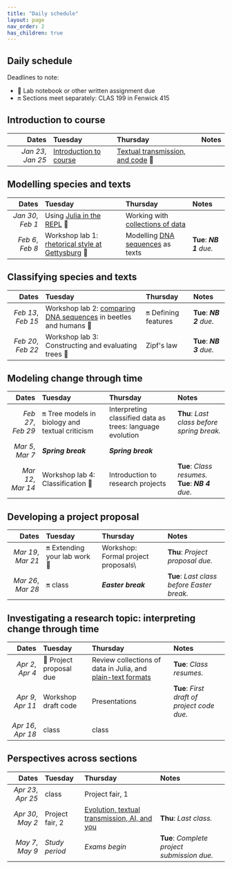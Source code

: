 ```yaml
---
title: "Daily schedule"
layout: page
nav_order: 2
has_children: true
---
```


## Daily schedule

Deadlines to note:

- 📓 Lab notebook or other written assignment due
- 🔛 Sections meet separately: CLAS 199 in Fenwick 415


## Introduction to course

| Dates | Tuesday | Thursday | Notes |
| ---: | :--- | :--- | :--- |
| *Jan 23*, *Jan 25* | [Introduction to course](../classes/intro/) | [Textual transmission, and code](../classes/content+tech1/) 📓 |  |

## Modelling species and texts

| Dates | Tuesday | Thursday | Notes |
| ---: | :--- | :--- | :--- |
| *Jan 30*, *Feb 1* | Using [Julia in the REPL](../classes/repl1/) 📓 | Working with [collections of data](../classes/collections/) |  |
| *Feb 6*, *Feb 8* | Workshop lab 1: [rhetorical style at Gettysburg](../labs/lab1/) 📓 | Modelling [DNA sequences](../classes/dna/) as texts | **Tue**: ***NB 1** due.* |

## Classifying species and texts

| Dates | Tuesday | Thursday | Notes |
| ---: | :--- | :--- | :--- |
| *Feb 13*, *Feb 15* | Workshop lab 2: [comparing DNA sequences](../labs/lab2/) in beetles and humans 📓 | 🔛 Defining features  | **Tue**: ***NB 2** due.* |
| *Feb 20*, *Feb 22* | Workshop lab 3: Constructing and evaluating trees 📓 | Zipf's law | **Tue**: ***NB 3** due.* |

## Modeling change through time

| Dates | Tuesday | Thursday | Notes |
| ---: | :--- | :--- | :--- |
| *Feb 27*, *Feb 29* | 🔛 Tree models in biology and textual criticism | Interpreting classified data as trees: language evolution | **Thu**: *Last class before spring break.* |
| *Mar 5*, *Mar 7* | ***Spring break*** | ***Spring break*** |  |
| *Mar 12*, *Mar 14* | Workshop lab 4: Classification 📓 | Introduction to research projects | **Tue**: *Class resumes.* **Tue**: ***NB 4** due.* |

## Developing a project proposal

| Dates | Tuesday | Thursday | Notes |
| ---: | :--- | :--- | :--- |
| *Mar 19*, *Mar 21* | 🔛  Extending your lab work 📓 | Workshop: Formal project proposals\ | **Thu**: *Project proposal due.* |
| *Mar 26*, *Mar 28* | 🔛 class | ***Easter break*** | **Tue**: *Last class before Easter break.* |

## Investigating a research topic: interpreting change through time

| Dates | Tuesday | Thursday | Notes |
| ---: | :--- | :--- | :--- |
| *Apr 2*, *Apr 4* | 📓  Project proposal due | Review collections of data in Julia, and [plain-text formats](../classes/textio/) | **Tue**: *Class resumes.* |
| *Apr 9*, *Apr 11* | Workshop draft code | Presentations | **Tue**: *First draft of project code due.* |
| *Apr 16*, *Apr 18* | class | class |  |

## Perspectives across sections

| Dates | Tuesday | Thursday | Notes |
| ---: | :--- | :--- | :--- |
| *Apr 23*, *Apr 25* | class | Project fair, 1 |  |
| *Apr 30*, *May 2* | Project fair, 2 | [Evolution, textual transmission, AI, and you](../classes/conclusion/) | **Thu**: *Last class.* |
| *May 7*, *May 9* | *Study period* | *Exams begin* | **Tue**: *Complete project submission due.* |